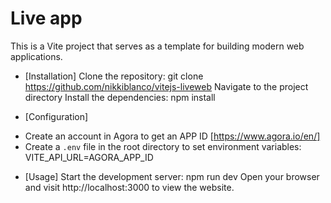 # Live app
This is a Vite project that serves as a template for building modern web applications.

- [Installation]
Clone the repository: git clone https://github.com/nikkiblanco/vitejs-liveweb
Navigate to the project directory
Install the dependencies: npm install

- [Configuration]
* Create an account in Agora to get an APP ID [https://www.agora.io/en/]
* Create a `.env` file in the root directory to set environment variables:
VITE_API_URL=AGORA_APP_ID

- [Usage]
Start the development server: npm run dev
Open your browser and visit http://localhost:3000 to view the website.
